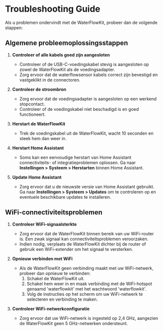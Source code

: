 # Troubleshooting Guide
Als u problemen ondervindt met de WaterFlowKit, probeer dan de volgende stappen:

## Algemene probleemoplossingsstappen

1. **Controleer of alle kabels goed zijn aangesloten**
   - Controleer of de USB-C-voedingskabel stevig is aangesloten op zowel de WaterFlowKit als de voedingsadapter.
   - Zorg ervoor dat de waterflowsensor kabels correct zijn bevestigd en vastgeklikt in de connectoren.

2. **Controleer de stroombron**
   - Zorg ervoor dat de voedingsadapter is aangesloten op een werkend stopcontact.
   - Controleer of de voedingskabel niet beschadigd is en goed functioneert.

3. **Herstart de WaterFlowKit**
   - Trek de voedingskabel uit de WaterFlowKit, wacht 10 seconden en steek hem dan weer in.

4. **Herstart Home Assistant**
   - Soms kan een eenvoudige herstart van Home Assistant connectiviteits- of integratieproblemen oplossen. Ga naar **Instellingen > Systeem > Herstarten** binnen Home Assistant.

5. **Update Home Assistant**
   - Zorg ervoor dat u de nieuwste versie van Home Assistant gebruikt. Ga naar **Instellingen > Systeem > Updates** om te controleren op en eventuele beschikbare updates te installeren.

## WiFi-connectiviteitsproblemen

1. **Controleer WiFi-signaalsterkte**
   - Zorg ervoor dat de WaterFlowKit binnen bereik van uw WiFi-router is. Een zwak signaal kan connectiviteitsproblemen veroorzaken.
   - Indien nodig, verplaats de WaterFlowKit dichter bij de router of gebruik een WiFi-extender om het signaal te versterken.

2. **Opnieuw verbinden met WiFi**
   - Als de WaterFlowKit geen verbinding maakt met uw WiFi-netwerk, probeer dan opnieuw te verbinden:
     1. Schakel de WaterFlowKit uit.
     2. Schakel hem weer in en maak verbinding met de WiFi-hotspot genaamd 'waterflowkit' met het wachtwoord 'waterflowkit'.
     3. Volg de instructies op het scherm om uw WiFi-netwerk te selecteren en verbinding te maken.

3. **Controleer WiFi-netwerkconfiguratie**
   - Zorg ervoor dat uw WiFi-netwerk is ingesteld op 2,4 GHz, aangezien de WaterFlowKit geen 5 GHz-netwerken ondersteunt.

